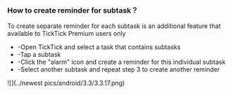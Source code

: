 ### How to create reminder for subtask？

To create separate reminder for each subtask is an additional feature that available to TickTick Premium users only  


* -Open TickTick and select a task that contains subtasks
* -Tap a subtask
* -Click the "alarm" icon and create a reminder for this individual subtask
* -Select another subtask and repeat step 3 to create another reminder



![](../newest pics/android/3.3/3.3.17.png)